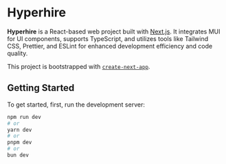 # Hyperhire

**Hyperhire** is a React-based web project built with [Next.js](https://nextjs.org). It integrates MUI for UI components, supports TypeScript, and utilizes tools like Tailwind CSS, Prettier, and ESLint for enhanced development efficiency and code quality.

This project is bootstrapped with [`create-next-app`](https://nextjs.org/docs/app/api-reference/cli/create-next-app).

## Getting Started

To get started, first, run the development server:

```bash
npm run dev
# or
yarn dev
# or
pnpm dev
# or
bun dev
